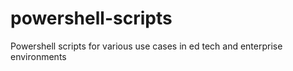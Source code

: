 # powershell-scripts
Powershell scripts for various use cases in ed tech and enterprise environments
